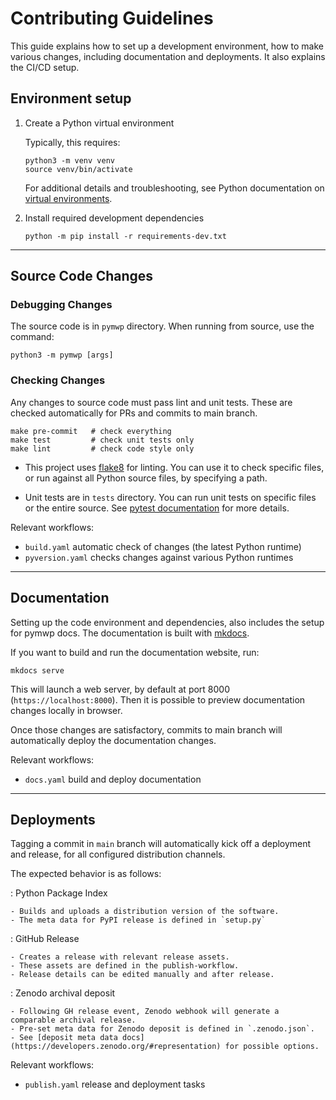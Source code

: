 # Contributing Guidelines

This guide explains how to set up a development environment, how to make various changes, including documentation and deployments.
It also explains the CI/CD setup.


## Environment setup

1. Create a Python virtual environment
    
    Typically, this requires:

    ```
    python3 -m venv venv
    source venv/bin/activate
    ```

    For additional details and troubleshooting, see Python documentation on [virtual environments](https://docs.python.org/3/library/venv.html).

3. Install required development dependencies

    ```
    python -m pip install -r requirements-dev.txt
    ```

---

## Source Code Changes

### Debugging Changes

The source code is in `pymwp` directory. When running from source, use the command:

```
python3 -m pymwp [args]
```

### Checking Changes

Any changes to source code must pass lint and unit tests. These are checked automatically for PRs
and commits to main branch. 

```text
make pre-commit   # check everything
make test         # check unit tests only
make lint         # check code style only
```

* This project uses [flake8](https://flake8.pycqa.org/en/latest/index.html) for linting.
  You can use it to check specific files, or run against all Python source files, by specifying a path.

* Unit tests are in `tests` directory. You can run unit tests on specific files or the entire source.
  See [pytest documentation](https://docs.pytest.org/en/stable/contents.html) for more details.

Relevant workflows:

* `build.yaml` automatic check of changes (the latest Python runtime)
* `pyversion.yaml` checks changes against various Python runtimes 

---

## Documentation

Setting up the code environment and dependencies, also includes the setup for pymwp docs.
The documentation is built with [mkdocs](https://squidfunk.github.io/mkdocs-material/).

If you want to build and run the documentation website, run:

```
mkdocs serve
```

This will launch a web server, by default at port 8000 (`https://localhost:8000`).
Then it is possible to preview documentation changes locally in browser.

Once those changes are satisfactory, commits to main branch will automatically deploy the documentation changes.

Relevant workflows:

* `docs.yaml` build and deploy documentation

---

## Deployments

Tagging a commit in `main` branch will automatically kick off a deployment and release,
for all configured distribution channels.

The expected behavior is as follows:

: Python Package Index

    - Builds and uploads a distribution version of the software.
    - The meta data for PyPI release is defined in `setup.py`

: GitHub Release

    - Creates a release with relevant release assets.
    - These assets are defined in the publish-workflow.
    - Release details can be edited manually and after release.

: Zenodo archival deposit

    - Following GH release event, Zenodo webhook will generate a comparable archival release.
    - Pre-set meta data for Zenodo deposit is defined in `.zenodo.json`.
    - See [deposit meta data docs](https://developers.zenodo.org/#representation) for possible options.

Relevant workflows:

* `publish.yaml` release and deployment tasks
